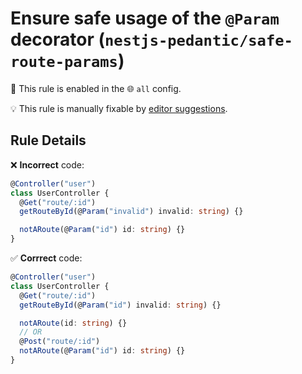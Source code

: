 # Ensure safe usage of the `@Param` decorator (`nestjs-pedantic/safe-route-params`)

💼 This rule is enabled in the 🌐 `all` config.

💡 This rule is manually fixable by [editor suggestions](https://eslint.org/docs/developer-guide/working-with-rules#providing-suggestions).

<!-- end auto-generated rule header -->

## Rule Details

❌ **Incorrect** code:

```ts
@Controller("user")
class UserController {
  @Get("route/:id")
  getRouteById(@Param("invalid") invalid: string) {}

  notARoute(@Param("id") id: string) {}
}
```

✅ **Corrrect** code:

```ts
@Controller("user")
class UserController {
  @Get("route/:id")
  getRouteById(@Param("id") invalid: string) {}

  notARoute(id: string) {}
  // OR
  @Post("route/:id")
  notARoute(@Param("id") id: string) {}
}
```
